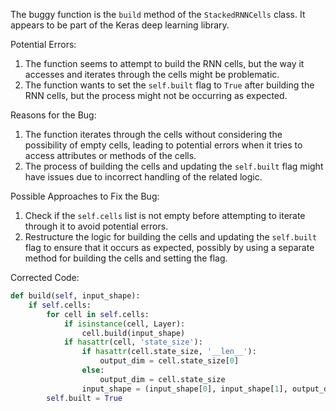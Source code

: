 The buggy function is the `build` method of the `StackedRNNCells` class. It appears to be part of the Keras deep learning library.

Potential Errors:
1. The function seems to attempt to build the RNN cells, but the way it accesses and iterates through the cells might be problematic.
2. The function wants to set the `self.built` flag to `True` after building the RNN cells, but the process might not be occurring as expected.

Reasons for the Bug:
1. The function iterates through the cells without considering the possibility of empty cells, leading to potential errors when it tries to access attributes or methods of the cells.
2. The process of building the cells and updating the `self.built` flag might have issues due to incorrect handling of the related logic.

Possible Approaches to Fix the Bug:
1. Check if the `self.cells` list is not empty before attempting to iterate through it to avoid potential errors.
2. Restructure the logic for building the cells and updating the `self.built` flag to ensure that it occurs as expected, possibly by using a separate method for building the cells and setting the flag.

Corrected Code:
```python
def build(self, input_shape):
    if self.cells:
        for cell in self.cells:
            if isinstance(cell, Layer):
                cell.build(input_shape)
            if hasattr(cell, 'state_size'):
                if hasattr(cell.state_size, '__len__'):
                    output_dim = cell.state_size[0]
                else:
                    output_dim = cell.state_size
                input_shape = (input_shape[0], input_shape[1], output_dim)
        self.built = True
```